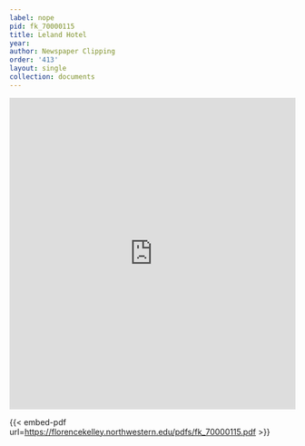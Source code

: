 ```yaml
---
label: nope
pid: fk_70000115
title: Leland Hotel
year:
author: Newspaper Clipping
order: '413'
layout: single
collection: documents
---
```

<iframe src="https://northwestern.app.box.com/embed/s/15y46zha32brt56l7s1fchujv1ldk4b8?sortColumn=date&view=list" width="100%" height="550" frameborder="0" allowfullscreen webkitallowfullscreen msallowfullscreen></iframe>


{{< embed-pdf url=https://florencekelley.northwestern.edu/pdfs/fk_70000115.pdf >}}